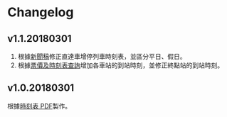 # Changelog

## v1.1.20180301
1. 根據[新聞稿](https://www.tymetro.com.tw/tymetro-new/tw/_pages/news/show-710-1.html)修正直達車增停列車時刻表，並區分平日、假日。
2. 根據[票價及時刻表查詢](https://www.tymetro.com.tw/tymetro-new/tw/_pages/travel-guide/timetable-search.php)增加各車站的到站時刻，並修正終點站的到站時刻。

## v1.0.20180301
根據[時刻表 PDF](https://www.tymetro.com.tw/tymetro-new/tw/_images/document/travel-guide/time0224.pdf)製作。
